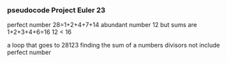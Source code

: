 ### pseudocode Project Euler 23

perfect number 28=1+2+4+7+14
abundant number 12 but sums are 1+2+3+4+6=16    12 < 16

a loop that goes to 28123
finding the sum of a numbers divisors
not include perfect number
